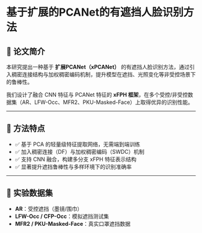 # 基于扩展的PCANet的有遮挡人脸识别方法

## 📘 论文简介

本研究提出一种基于 **扩展PCANet（xPCANet）** 的有遮挡人脸识别方法，通过引入稠密连接结构与加权稠密编码机制，提升模型在遮挡、光照变化等非受控场景下的鲁棒性。

我们设计了融合 CNN 特征与 PCANet 特征的 **xFPH 框架**，在多个受控/非受控数据集（AR、LFW-Occ、MFR2、PKU-Masked-Face）上取得优异的识别性能。

---

## 🔧 方法特点

- ✅ 基于 PCA 的轻量级特征提取网络，无需端到端训练
- ✅ 加入稠密连接（DF）与加权稠密编码（SWDC）机制
- ✅ 支持 CNN 融合，构建多分支 xFPH 特征表示结构
- ✅ 显著提升遮挡鲁棒性与多样环境下的识别准确率

---

## 🧪 实验数据集

- **AR**：受控遮挡（墨镜/围巾）
- **LFW-Occ / CFP-Occ**：模拟遮挡测试集
- **MFR2 / PKU-Masked-Face**：真实口罩遮挡数据
